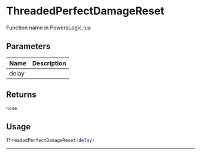 # ThreadedPerfectDamageReset

Function name in PowersLogic.lua

## Parameters

| Name  | Description |
| ----- | ----------- |
| delay |             |

## Returns

`none`

## Usage

```lua
ThreadedPerfectDamageReset(delay)
```

---

